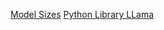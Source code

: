 [Model Sizes](https://github.com/huggingface/huggingface-llama-recipes)
[Python Library LLama](https://pypi.org/project/llama-models/)